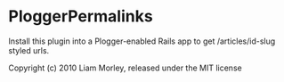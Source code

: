PloggerPermalinks
=================

Install this plugin into a Plogger-enabled Rails app to get /articles/id-slug
styled urls.


Copyright (c) 2010 Liam Morley, released under the MIT license
